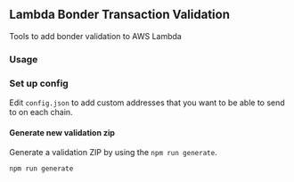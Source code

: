 ## Lambda Bonder Transaction Validation

Tools to add bonder validation to AWS Lambda

### Usage

### Set up config

Edit `config.json` to add custom addresses that you want to be able to send to on each chain.

#### Generate new validation zip

Generate a validation ZIP by using the `npm run generate`.

```bash
npm run generate
```